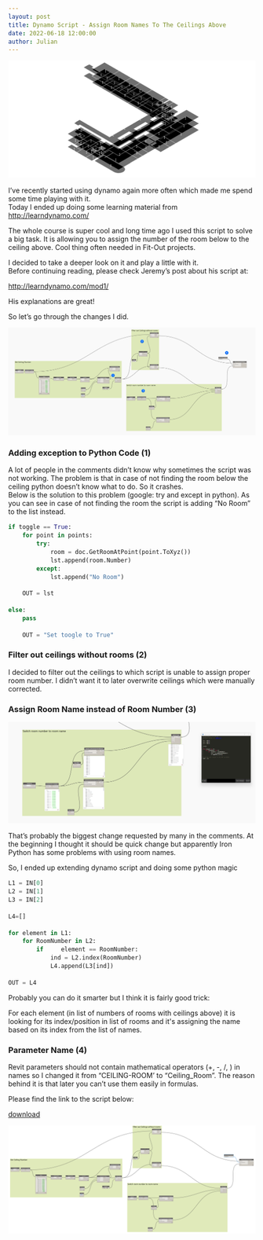 ```yaml
---
layout: post  
title: Dynamo Script - Assign Room Names To The Ceilings Above
date: 2022-06-18 12:00:00
author: Julian
---
```

![PostPage](/images/Dynamo/DS1/20220618_Logo.png)

<!--excerpt-->

I’ve recently started using dynamo again more often which made me spend some time playing with it.   
Today I ended up doing some learning material from <http://learndynamo.com/>  

The whole course is super cool and long time ago I used this script to solve a big task. It is allowing you to assign the number of the room below to the ceiling above. Cool thing often needed in Fit-Out projects.  

I decided to take a deeper look on it and play a little with it.  
Before continuing reading, please check Jeremy’s post about his script at: 
 
<http://learndynamo.com/mod1/>  

His explanations are great!  
  
So let’s go through the changes I did.
  
![Script with changes](/images/Dynamo/DS1/20220618_schemat.png)  
  
### Adding exception to Python Code (1)  
  
A lot of people in the comments didn’t know why sometimes the script was not working. The problem is that in case of not finding the room below the ceiling python doesn’t know what to do. So it crashes.  
Below is the solution to this problem (google: try and except in python). As you can see in case of not finding the room the script is adding “No Room” to the list instead. 


```python
if toggle == True:
    for point in points:
        try:
            room = doc.GetRoomAtPoint(point.ToXyz())
            lst.append(room.Number)
        except:
            lst.append("No Room")

    OUT = lst
    
else:
    pass
    
    OUT = "Set toogle to True"

```


### Filter out ceilings without rooms (2)

I decided to filter out the ceilings to which script is unable to assign proper room number. I didn’t want it to later overwrite ceilings which were manually corrected.

### Assign Room Name instead of Room Number (3)

![NumbersToNames](/images/Dynamo/DS1/20220618_schemat_3.png)

That’s probably the biggest change requested by many in the comments. At the beginning I thought it should be quick change but apparently Iron Python has some problems with using room names.

So, I ended up extending dynamo script and doing some python magic

```python
L1 = IN[0]
L2 = IN[1]
L3 = IN[2]

L4=[]

for element in L1:
    for RoomNumber in L2:
        if     element == RoomNumber:
            ind = L2.index(RoomNumber)
            L4.append(L3[ind])

OUT = L4
```
Probably you can do it smarter but I think it is fairly good trick: 

For each element (in list of numbers of rooms with ceilings above) it is looking for its index/position in list of rooms and it's assigning the name based on its index from the list of names.   

### Parameter Name (4)

Revit parameters should not contain mathematical operators (+, -, /, ) in names so I changed it from “CEILING-ROOM’ to “Ceiling_Room”. The reason behind it is that later you can’t use them easily in formulas.


Please find the link to the script below:

[download](https://w7kpl-my.sharepoint.com/:u:/g/personal/jw_w7k_pl/EQOmeh7hRjdMnCuI5K_HqGoBPi9Ey0smVrYpMXlEvga7Aw?e=VtWC8C)

![Script highres](/images/Dynamo/DS1/20220618_AssignRoomToCeiling.png)
